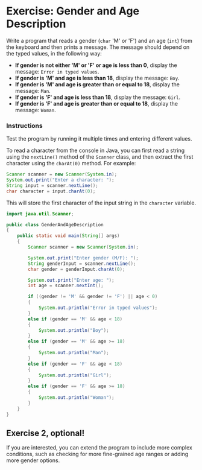 # Exercise: Gender and Age Description

Write a program that reads a gender (`char` 'M' or 'F') and an age (`int`) from the keyboard and then prints a message. The message should depend on the typed values, in the following way:

- **If gender is not either 'M' or 'F' or age is less than 0**, display the message: `Error in typed values`.
- **If gender is 'M' and age is less than 18**, display the message: `Boy`.
- **If gender is 'M' and age is greater than or equal to 18**, display the message: `Man`.
- **If gender is 'F' and age is less than 18**, display the message: `Girl`.
- **If gender is 'F' and age is greater than or equal to 18**, display the message: `Woman`.

### Instructions
Test the program by running it multiple times and entering different values.

<hint title="Hint 1">

To read a character from the console in Java, you can first read a string using the `nextLine()` method of the `Scanner` class, and then extract the first character using the `charAt(0)` method. For example:

```java
Scanner scanner = new Scanner(System.in);
System.out.print("Enter a character: ");
String input = scanner.nextLine();
char character = input.charAt(0);
```
This will store the first character of the input string in the `character` variable.
</hint>

<hint title="Solution">

```java
import java.util.Scanner;

public class GenderAndAgeDescription 
{
    public static void main(String[] args) 
    {
        Scanner scanner = new Scanner(System.in);

        System.out.print("Enter gender (M/F): ");
        String genderInput = scanner.nextLine();
        char gender = genderInput.charAt(0);

        System.out.print("Enter age: ");
        int age = scanner.nextInt();

        if ((gender != 'M' && gender != 'F') || age < 0) 
        {
            System.out.println("Error in typed values");
        } 
        else if (gender == 'M' && age < 18) 
        {
            System.out.println("Boy");
        } 
        else if (gender == 'M' && age >= 18) 
        {
            System.out.println("Man");
        } 
        else if (gender == 'F' && age < 18) 
        {
            System.out.println("Girl");
        } 
        else if (gender == 'F' && age >= 18) 
        {
            System.out.println("Woman");
        }
    }
}
```
</hint>


## Exercise 2, optional!

If you are interested, you can extend the program to include more complex conditions, such as checking for more fine-grained age ranges or adding more gender options.